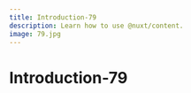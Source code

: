 ```yaml
---
title: Introduction-79
description: Learn how to use @nuxt/content.
image: 79.jpg
---
```


# Introduction-79

<article-image name="79.jpg" alt="サンプル画像"></article-image>
